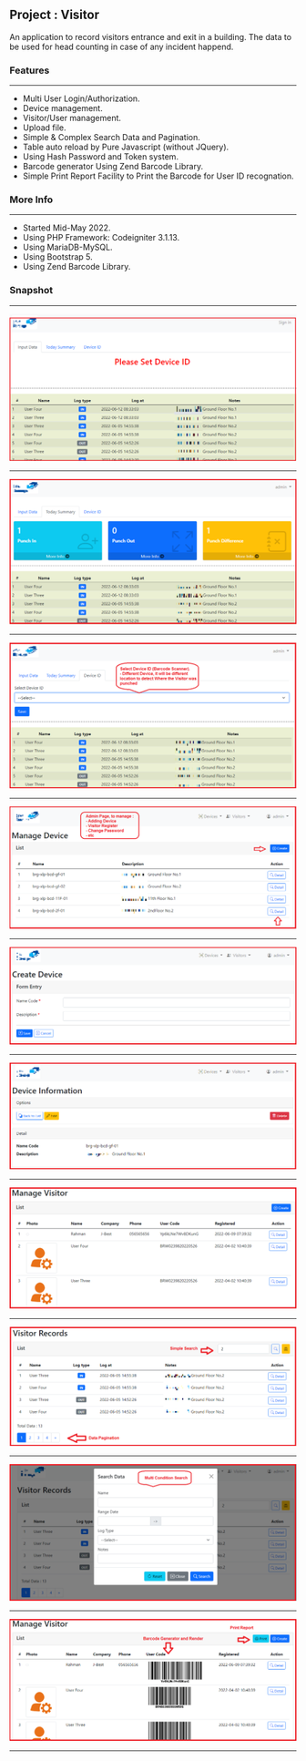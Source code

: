 ## Project : Visitor

An application to record visitors entrance and exit in a building. The data to be used for head counting in case of any incident happend.


### Features
**************************
- Multi User Login/Authorization.
- Device management.
- Visitor/User management.
- Upload file.
- Simple & Complex Search Data and Pagination.
- Table auto reload by Pure Javascript (without JQuery).
- Using Hash Password and Token system.
- Barcode generator Using Zend Barcode Library.
- Simple Print Report Facility to Print the Barcode for User ID recognation.

### More Info
**************************
- Started Mid-May 2022.
- Using PHP Framework: Codeigniter 3.1.13.
- Using MariaDB-MySQL.
- Using Bootstrap 5.
- Using Zend Barcode Library.

### Snapshot
**************************
<img src="assets/portfolio/1-frontpage.PNG"/>
<hr>

![Pic-2](assets/portfolio/2-login-and-summary.PNG)
<hr>

![Pic-3](assets/portfolio/3-select-device.PNG)
<hr>

![Pic-4](assets/portfolio/4-manage-device.PNG)
<hr>

![Pic-5](assets/portfolio/5-create-device.PNG)
<hr>

![Pic-6](assets/portfolio/6-info-edit-delete-device.PNG)
<hr>

![Pic-7](assets/portfolio/7-manage-visitor.PNG)
<hr>

![Pic-10](assets/portfolio/10-Data-Simple-Search-and-Pagination.PNG)
<hr>

![Pic-11](assets/portfolio/11-Data-Complex-Search-and-Pagination.PNG)
<hr>

![Pic-12](assets/portfolio/12-barcode-and-print.PNG)
<hr>
